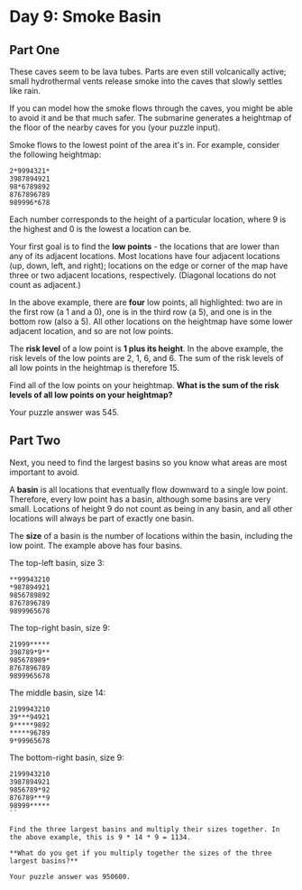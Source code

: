 # Day 9: Smoke Basin

## Part One

These caves seem to be lava tubes. Parts are even still volcanically active;
small hydrothermal vents release smoke into the caves that slowly settles like
rain.

If you can model how the smoke flows through the caves, you might be able to
avoid it and be that much safer. The submarine generates a heightmap of the
floor of the nearby caves for you (your puzzle input).

Smoke flows to the lowest point of the area it's in. For example, consider the
following heightmap:

```
2*9994321*
3987894921
98*6789892
8767896789
989996*678
```

Each number corresponds to the height of a particular location, where 9 is the
highest and 0 is the lowest a location can be.

Your first goal is to find the **low points** - the locations that are lower
than any of its adjacent locations. Most locations have four adjacent
locations (up, down, left, and right); locations on the edge or corner of the
map have three or two adjacent locations, respectively. (Diagonal locations do
not count as adjacent.)

In the above example, there are **four** low points, all highlighted: two are in
the first row (a 1 and a 0), one is in the third row (a 5), and one is in the
bottom row (also a 5). All other locations on the heightmap have some lower
adjacent location, and so are not low points.

The **risk level** of a low point is **1 plus its height**. In the above
example, the risk levels of the low points are 2, 1, 6, and 6. The sum of the
risk levels of all low points in the heightmap is therefore 15.

Find all of the low points on your heightmap. **What is the sum of the risk
levels of all low points on your heightmap?**

Your puzzle answer was 545.

## Part Two

Next, you need to find the largest basins so you know what areas are most
important to avoid.

A **basin** is all locations that eventually flow downward to a single low
point. Therefore, every low point has a basin, although some basins are very
small. Locations of height 9 do not count as being in any basin, and all other
locations will always be part of exactly one basin.

The **size** of a basin is the number of locations within the basin, including
the low point. The example above has four basins.

The top-left basin, size 3:

```
**99943210
*987894921
9856789892
8767896789
9899965678
```

The top-right basin, size 9:

```
21999*****
398789*9**
985678989*
8767896789
9899965678
```

The middle basin, size 14:

```
2199943210
39***94921
9*****9892
*****96789
9*99965678
```

The bottom-right basin, size 9:

```
2199943210
3987894921
9856789*92
876789***9
98999*****
``

Find the three largest basins and multiply their sizes together. In the above example, this is 9 * 14 * 9 = 1134.

**What do you get if you multiply together the sizes of the three largest basins?**

Your puzzle answer was 950600.